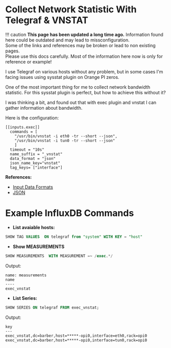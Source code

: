 # Collect Network Statistic With Telegraf & VNSTAT

!!! caution
    **This page has been updated a long time ago.**  Information found here could be outdated and may lead to missconfiguration.  
    Some of the links and references may be broken or lead to non existing pages.  
    Please use this docs carefully. Most of the information here now is only for reference or example!

I use Telegraf on various hosts without any problem, but in some cases I'm facing issues using sysstat plugin on Orange PI zeros.

One of the most important thing for me to collect network bandwidth statistic. For this sysstat plugin is perfect, but how to achieve this without it?

I was thinking a bit, and found out that with exec plugin and vnstat I can gather information about bandwidth.

Here is the configuration:
```plain
[[inputs.exec]]
  commands = [
    "/usr/bin/vnstat -i eth0 -tr --short --json",
    "/usr/bin/vnstat -i tun0 -tr --short --json"
    ]
  timeout = "10s"
  name_suffix = "_vnstat"
  data_format = "json"
  json_name_key="vnstat"
  tag_keys= ["interface"]

```

**References:**

* [Input Data Formats](https://github.com/influxdata/telegraf/blob/master/docs/DATA_FORMATS_INPUT.md)
* [JSON](https://github.com/influxdata/telegraf/tree/master/plugins/parsers/json)

# Example InfluxDB Commands

* **List avaiable hosts:**
```sql
SHOW TAG VALUES  ON telegraf from "system" WITH KEY = "host"
```

* **Show MEASUREMENTS**
```sql
SHOW MEASUREMENTS  WITH MEASUREMENT =~ /exec.*/
```
Output:
```plain
name: measurements
name
----
exec_vnstat
```

* **List Series:**
```sql
SHOW SERIES ON telegraf FROM exec_vnstat;
```
Output:
```plain
key
---
exec_vnstat,dc=barber,host=*****-opi0,interface=eth0,rack=opi0
exec_vnstat,dc=barber,host=*****-opi0,interface=tun0,rack=opi0
```















